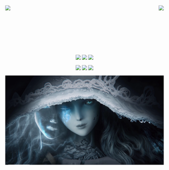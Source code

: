 <div id="title" style="width: 100%" align=center>
<div align="center" style="display: flex; justify-content: space-between; align-items: center; margin:  20px 0;" > 
<!-- 统计 -->
<img height="137px" src="https://github-readme-stats.vercel.app/api?username=ater-lzp&show_icons=true&theme=dark&hide_title=true" /> 
<!-- 语言统计 -->
<img   height="137px" src="https://github-readme-stats.vercel.app/api/top-langs/?username=ater-lzp&layout=compact&theme=dark&hide_title=true" />
</div>
<!-- 徽章 -->
<span >
<img src="https://img.shields.io/badge/-HTML5-E34F26?style=flat-square&logo=html5&logoColor=white" />
<img src="https://img.shields.io/badge/-CSS3-1572B6?style=flat-square&logo=css3" />
<img src="https://img.shields.io/badge/-JavaScript-oringe?style=flat-square&logo=javascript" />
</span>

![](https://img.shields.io/badge/讨厌-学习-yellow)
![](https://img.shields.io/badge/性格-开朗-red)
![](https://img.shields.io/badge/爱好-游戏-blue)

</div>

![头像](images/295a47c101de6953f5d10d0d6cc1d9b5398499399.png)
